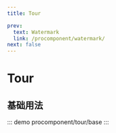 ```yaml
---
title: Tour

prev:
  text: Watermark
  link: /procomponent/watermark/
next: false
---
```


# Tour

##  基础用法

::: demo
procomponent/tour/base
:::

